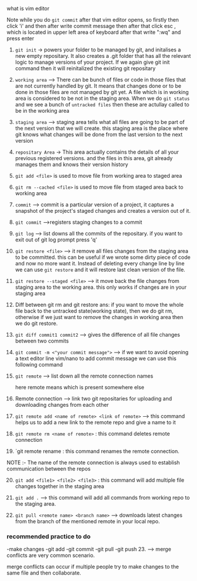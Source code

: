 what is vim editor

Note while you do `git commit` after that vim editor opens, so firstly then click 'i' and then after write commit message then after that click esc , which is located in upper left area of keyboard after that write ":wq" and press enter

1.  `git init` -> powers your folder to be managed by git, and initalises a new empty repositary. It also creates a .git folder that has all the relevant logic to manage versions of your project. If we again give git init command then it will reinitalized the existing git repositary

2.  `working area` --> There can be bunch of files or code in those files that are not currently handled by git. It means that changes done or to be done in those files are not managed by git yet. A file which is in working area is considered to be not in the staging area. When we do `git status` and we see a bunch of `untracked files` then these are actullay called to be in the working area

3.  `staging area` --> staging area tells what all files are going to be part of the next version that we will create. this staging area is the place where git knows what changes will be done from the last version to the next version

4.  `repositary Area` -> This area actually contains the details of all your previous registered versions. and the files in this area, git already manages them and knows their version history

5.  `git add <file>` is used to move file from working area to staged area
6.  `git rm --cached <file>` is used to move file from staged area back to working area

7.  `commit` --> commit is a particular version of a project, it captures a snapshot of the project's staged changes and creates a version out of it.

8.  `git commit` -->registers staging changes to a commit

9.  `git log` --> list downs all the commits of the repositary. if you want to exit out of git log prompt press 'q'

10. `git restore <file>` --> it remove all files changes from the staging area to be committed. this can be useful if we wrote some dirty piece of code and now no more want it. Instead of deleting every change line by line we can use `git restore` and it will restore last clean version of the file.

11. `git restore --staged <file>` --> it move back the file changes from staging area to the working area.
    this only works if changes are in your staging area

12. Diff between git rm and git restore
    ans: if you want to move the whole file back to the untracked state(working state), then we do git rm, otherwise if we just want to remove the changes in working area then we do git restore.

13. `git diff commit1 commit2` --> gives the difference of all file changes between two commits

14. `git commit -m <"your commit message">` --> if we want to avoid opening a text editor line vim/nano to add commit message we can use this following command

15. `git remote` --> list down all the remote connection names

    here remote means which is present somewhere else

16. Remote connection --> link two git repositaries for uploading and downloading changes from each other

17. `git remote add <name of remote> <link of remote>` --> this command helps us to add a new link to the remote repo and give a name to it

18. `git remote rm <name of remote>` : this command deletes remote connection

19. `git remote rename <oldname> <newname> : this command renames the remote connection.

NOTE :- The name of the remote connection is always used to establish communication between the repos

20. `git add <file1> <file2> <file3>` : this command will add multiple file changes together in the staging area

21. `git add .` --> this command will add all commands from working repo to the staging area.

22. `git pull <remote name> <branch name>` --> downloads latest changes from the branch of the mentioned remote in your local repo.

### recommended practice to do

-make changes
-git add <file>
-git commit
-git pull
-git push 23. --> merge conflicts are very common scenario.

merge conflicts can occur if multiple people try to make changes to the same file and then collaborate.
